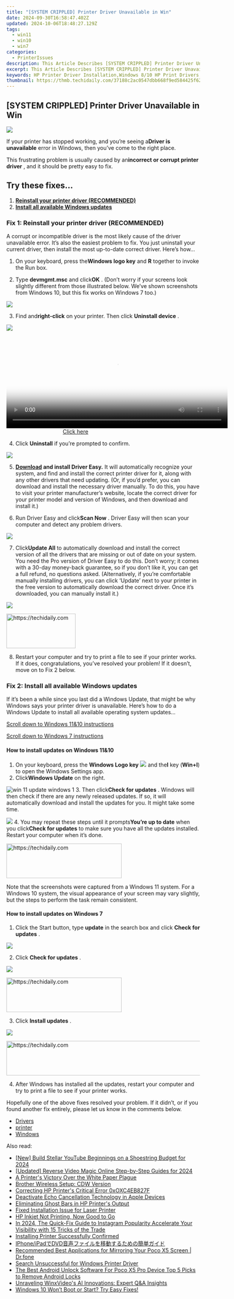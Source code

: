 ```yaml
---
title: "[SYSTEM CRIPPLED] Printer Driver Unavailable in Win"
date: 2024-09-30T16:58:47.402Z
updated: 2024-10-06T18:48:27.129Z
tags:
  - win11
  - win10
  - win7
categories:
  - PrinterIssues
description: This Article Describes [SYSTEM CRIPPLED] Printer Driver Unavailable in Win
excerpt: This Article Describes [SYSTEM CRIPPLED] Printer Driver Unavailable in Win
keywords: HP Printer Driver Installation,Windows 8/10 HP Print Drivers,HP Printer Driver Fix in WINXO,HP Printer Driver Error in WINDOWS,Reinstall HP Printer Driver on Windows,HP Inkjet Drivers for WINDOWS 8/10,HP Printer Driver Compatibility WINXO
thumbnail: https://thmb.techidaily.com/37188c2ac0547dbb668f9ed584425f62c5411d081b5606c8c487c2ccf4f6d577.jpg
---
```


## [SYSTEM CRIPPLED] Printer Driver Unavailable in Win

![](https://images.drivereasy.com/wp-content/uploads/2019/01/Printer-driver-unavailable-windows-e1547502552656.gif)

 If your printer has stopped working, and you’re seeing a**Driver is unavailable** error in Windows, then you’ve come to the right place.

 This frustrating problem is usually caused by an**incorrect or corrupt printer driver** , and it should be pretty easy to fix.

## Try these fixes…

1. **[Reinstall your printer driver (RECOMMENDED)](#method1)**
2. **[Install all available Windows updates](#method2)**

### Fix 1: Reinstall your printer driver (RECOMMENDED)

 A corrupt or incompatible driver is the most likely cause of the driver unavailable error. It’s also the easiest problem to fix. You just uninstall your current driver, then install the most up-to-date correct driver. Here’s how…

 1) On your keyboard, press the**Windows logo key** and **R**  together to invoke the Run box.

 2) Type **devmgmt.msc**  and click**OK** . (Don’t worry if your screens look slightly different from those illustrated below. We’ve shown screenshots from Windows 10, but this fix works on Windows 7 too.)

![](https://images.drivereasy.com/wp-content/uploads/2017/11/img_5a164dca2109f.png)

 3) Find and**right-click** on your printer. Then click **Uninstall device** .

![](https://images.drivereasy.com/wp-content/uploads/2017/11/img_5a16664c47596.png)

<!-- affiliate ads begin -->
<span id="1983573">
					<video width="576" height="240" style="cursor:pointer"
           poster="//a.impactradius-go.com/display-clicktoplayimage/1983573.png"
           onclick="if(!this.playClicked){this.play();this.setAttribute('controls',true);this.playClicked=true;}">
	   <source src="//a.impactradius-go.com/display-ad/22993-1983573">
	   <img src="//a.impactradius-go.com/display-clicktoplayimage/1983573.png" style="border: none; height: 100%; width: 100%; object-fit: contain">
	</video>
	<div style="width:360px;text-align:center"><a href="javascript:window.open(decodeURIComponent('https%3A%2F%2Fhomestyler.sjv.io%2Fc%2F5597632%2F1983573%2F22993'), '_blank');void(0);">Click here</a></div>
</span>
<img height="0" width="0" src="https://imp.pxf.io/i/5597632/1983573/22993" style="position:absolute;visibility:hidden;" border="0" />
<!-- affiliate ads end -->

 4) Click **Uninstall**  if you’re prompted to confirm.

![](https://images.drivereasy.com/wp-content/uploads/2017/11/img_5a166d61b6e23.png)

 5) **[Download](https://tools.techidaily.com/drivereasy/download/) and install Driver Easy.** It will automatically recognize your system, and find and install the correct printer driver for it, along with any other drivers that need updating. (Or, if you’d prefer, you can download and install the necessary driver manually. To do this, you have to visit your printer manufacturer’s website, locate the correct driver for your printer model and version of Windows, and then download and install it.)

 6) Run Driver Easy and click**Scan Now** . Driver Easy will then scan your computer and detect any problem drivers.

![](https://images.drivereasy.com/wp-content/uploads/2017/11/img_5a1672bcbc0a7.jpg)

 7) Click**Update All** to automatically download and install the correct version of all the drivers that are missing or out of date on your system. You need the Pro version of Driver Easy to do this. Don’t worry; it comes with a 30-day money-back guarantee, so if you don’t like it, you can get a full refund, no questions asked. (Alternatively, if you’re comfortable manually installing drivers, you can click ‘Update’ next to your printer in the free version to automatically download the correct driver. Once it’s downloaded, you can manually install it.)

![](https://images.drivereasy.com/wp-content/uploads/2017/11/img_5a166e3214a67.jpg)

<!-- affiliate ads begin -->
<a href="https://aligracehair.sjv.io/c/5597632/2135367/19272" target="_top" id="2135367">
  <img src="//a.impactradius-go.com/display-ad/19272-2135367" border="0" alt="https://techidaily.com" width="180" height="90"/>
</a>
<img height="0" width="0" src="https://aligracehair.sjv.io/i/5597632/2135367/19272" style="position:absolute;visibility:hidden;" border="0" />
<!-- affiliate ads end -->

 8) Restart your computer and try to print a file to see if your printer works. If it does, congratulations, you’ve resolved your problem! If it doesn’t, move on to Fix 2 below.

### Fix 2: Install all available Windows updates

 If it’s been a while since you last did a Windows Update, that might be why Windows says your printer driver is unavailable. Here’s how to do a Windows Update to install all available operating system updates…

[Scroll down to Windows 11&10 instructions](#guide1)

[Scroll down to Windows 7 instructions](#guide2)

#### How to install updates on Windows 11&10

1. On your keyboard, press the **Windows Logo key** ![](https://images.drivereasy.com/wp-content/uploads/2023/10/windows-logo.png) and the**I** key (**Win+I**) to open the Windows Settings app.
2. Click**Windows Update** on the right.  

![win 11 update windows 1](https://images.drivereasy.com/wp-content/uploads/2023/10/win-11-update-windows-1.jpg)
3. Then click**Check for updates** . Windows will then check if there are any newly released updates. If so, it will automatically download and install the updates for you. It might take some time.  

![](https://images.drivereasy.com/wp-content/uploads/2023/10/win-11-update-windows-2.jpg)
4. You may repeat these steps until it prompts**You’re up to date** when you click**Check for updates** to make sure you have all the updates installed. Restart your computer when it’s done.

<!-- affiliate ads begin -->
<a href="https://aligracehair.sjv.io/c/5597632/2135413/19272" target="_top" id="2135413">
  <img src="//a.impactradius-go.com/display-ad/19272-2135413" border="0" alt="https://techidaily.com" width="300" height="90"/>
</a>
<img height="0" width="0" src="https://aligracehair.sjv.io/i/5597632/2135413/19272" style="position:absolute;visibility:hidden;" border="0" />
<!-- affiliate ads end -->

 Note that the screenshots were captured from a Windows 11 system. For a Windows 10 system, the visual appearance of your screen may vary slightly, but the steps to perform the task remain consistent.

#### How to install updates on Windows 7

 1) Click the Start button, type **update**  in the search box and click **Check for updates** .

![](https://images.drivereasy.com/wp-content/uploads/2017/11/img_5a167ac767596.jpg)

 2) Click **Check for updates** .

![](https://images.drivereasy.com/wp-content/uploads/2017/11/img_5a167b717a88d.jpg)

<!-- affiliate ads begin -->
<a href="https://laganoo.pxf.io/c/5597632/1528681/16446" target="_top" id="1528681">
  <img src="//a.impactradius-go.com/display-ad/16446-1528681" border="0" alt="https://techidaily.com" width="300" height="90"/>
</a>
<img height="0" width="0" src="https://laganoo.pxf.io/i/5597632/1528681/16446" style="position:absolute;visibility:hidden;" border="0" />
<!-- affiliate ads end -->

 3) Click **Install updates** .

![](https://images.drivereasy.com/wp-content/uploads/2017/11/img_5a167d918e4c5.png)

<!-- affiliate ads begin -->
<a href="https://appsumo.8odi.net/c/5597632/2075471/7443" target="_top" id="2075471">
  <img src="//a.impactradius-go.com/display-ad/7443-2075471" border="0" alt="https://techidaily.com" width="728" height="90"/>
</a>
<img height="0" width="0" src="https://appsumo.8odi.net/i/5597632/2075471/7443" style="position:absolute;visibility:hidden;" border="0" />
<!-- affiliate ads end -->

 4) After Windows has installed all the updates, restart your computer and try to print a file to see if your printer works.

 Hopefully one of the above fixes resolved your problem. If it didn’t, or if you found another fix entirely, please let us know in the comments below.

* [Drivers](https://tools.techidaily.com/drivereasy/download/)
* [printer](https://tools.techidaily.com/drivereasy/download/)
* [Windows](https://tools.techidaily.com/drivereasy/download/)

<ins class="adsbygoogle"
     style="display:block"
     data-ad-format="autorelaxed"
     data-ad-client="ca-pub-7571918770474297"
     data-ad-slot="1223367746"></ins>

<ins class="adsbygoogle"
     style="display:block"
     data-ad-client="ca-pub-7571918770474297"
     data-ad-slot="8358498916"
     data-ad-format="auto"
     data-full-width-responsive="true"></ins>

<span class="atpl-alsoreadstyle">Also read:</span>
<div><ul>
<li><a href="https://facebook-video-share.techidaily.com/new-build-stellar-youtube-beginnings-on-a-shoestring-budget-for-2024/"><u>[New] Build Stellar YouTube Beginnings on a Shoestring Budget for 2024</u></a></li>
<li><a href="https://youtube-blog.techidaily.com/ed-reverse-video-magic-online-step-by-step-guides-for-2024/"><u>[Updated] Reverse Video Magic Online Step-by-Step Guides for 2024</u></a></li>
<li><a href="https://printer-issues.techidaily.com/a-printers-victory-over-the-white-paper-plague/"><u>A Printer's Victory Over the White Paper Plague</u></a></li>
<li><a href="https://printer-issues.techidaily.com/brother-wireless-setup-cdw-version/"><u>Brother Wireless Setup: CDW Version</u></a></li>
<li><a href="https://printer-issues.techidaily.com/correcting-hp-printers-critical-error-0xoxc4eb827f/"><u>Correcting HP Printer's Critical Error 0xOXC4EB827F</u></a></li>
<li><a href="https://voice-adjusting.techidaily.com/deactivate-echo-cancellation-technology-in-apple-devices/"><u>Deactivate Echo Cancellation Technology in Apple Devices</u></a></li>
<li><a href="https://printer-issues.techidaily.com/eliminating-ghost-bars-in-hp-printers-output/"><u>Eliminating Ghost Bars in HP Printer's Output</u></a></li>
<li><a href="https://printer-issues.techidaily.com/fixed-installation-issue-for-laser-printer/"><u>Fixed Installation Issue for Laser Printer</u></a></li>
<li><a href="https://printer-issues.techidaily.com/hp-inkjet-not-printing-now-good-to-go/"><u>HP Inkjet Not Printing, Now Good to Go</u></a></li>
<li><a href="https://instagram-video-recordings.techidaily.com/in-2024-the-quick-fix-guide-to-instagram-popularity-accelerate-your-visibility-with-15-tricks-of-the-trade/"><u>In 2024, The Quick-Fix Guide to Instagram Popularity Accelerate Your Visibility with 15 Tricks of the Trade</u></a></li>
<li><a href="https://printer-issues.techidaily.com/installing-printer-successfully-confirmed/"><u>Installing Printer Successfully Confirmed</u></a></li>
<li><a href="https://tech-revival.techidaily.com/iphoneipaddvd/"><u>IPhone/iPadでDVD音声ファイルを移動するための簡単ガイド</u></a></li>
<li><a href="https://screen-mirror.techidaily.com/recommended-best-applications-for-mirroring-your-poco-x5-screen-drfone-by-drfone-android/"><u>Recommended Best Applications for Mirroring Your Poco X5 Screen | Dr.fone</u></a></li>
<li><a href="https://printer-issues.techidaily.com/search-unsuccessful-for-windows-printer-driver/"><u>Search Unsuccessful for Windows Printer Driver</u></a></li>
<li><a href="https://sim-unlock.techidaily.com/the-best-android-unlock-software-for-poco-x5-pro-device-top-5-picks-to-remove-android-locks-by-drfone-android/"><u>The Best Android Unlock Software For Poco X5 Pro Device Top 5 Picks to Remove Android Locks</u></a></li>
<li><a href="https://techtrends.techidaily.com/unraveling-winxvideos-ai-innovations-expert-qanda-insights/"><u>Unraveling WinxVideo's AI Innovations: Expert Q&A Insights</u></a></li>
<li><a href="https://tech-savvy.techidaily.com/1723807971544-windows-10-wont-boot-or-start-try-easy-fixes/"><u>Windows 10 Won’t Boot or Start? Try Easy Fixes!</u></a></li>
</ul></div>

